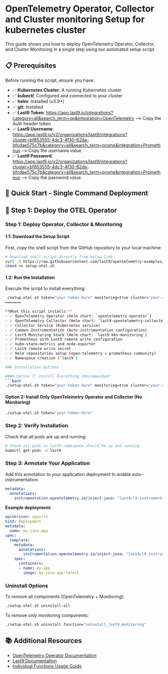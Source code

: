 # OpenTelemetry Operator, Collector and Cluster monitoring Setup for kubernetes cluster

This guide shows you how to deploy OpenTelemetry Operator, Collector, and Cluster Monitoring in a single step using our automated setup script.

## 📋 Prerequisites

Before running the script, ensure you have:


- ✅ **Kubernetes Cluster**: A running Kubernetes cluster
- ✅ **kubectl**: Configured and connected to your cluster
- ✅ **helm**: Installed (v3.9+)
- ✅ **git**: Installed
- ✅ **Last9 Token**: https://app.last9.io/integrations?category=all&search_term=op&integration=OpenTelemetry --> Copy the Auth header token
- ✅ **Last9 Username**: https://app.last9.io/v2/organizations/last9/integrations?cluster=bf853555-4dc3-4f30-82da-bfcdae575c7b&category=all&search_term=prome&integration=Prometheus --> Copy the username value
- ✅ **Last9 Password**: https://app.last9.io/v2/organizations/last9/integrations?cluster=bf853555-4dc3-4f30-82da-bfcdae575c7b&category=all&search_term=prome&integration=Prometheus  --> Copy the password value


## 🚀 Quick Start - Single Command Deployment

## 🔧 Step 1: Deploy the OTEL Operator

### Step 1: Deploy Operator, Collector & Monitoring

#### 1.1: Download the Setup Script

First, copy the shell script from the GitHub repository to your local machine:

```bash
# Download shell script directly from below link
curl -O https://raw.githubusercontent.com/last9/opentelemetry-examples/otel-k8s-monitoring/otel-collector/otel-operator/java/k8s/setup-otel.sh
chmod +x setup-otel.sh
```

#### 1.2: Run the Installation

Execute the script to install everything:


```bash
./setup-otel.sh token="your-token-here" monitoring=true cluster="your-cluster-name" username="your-username" password="your-password"
=======

**What this script installs:**
- ✅ OpenTelemetry Operator (Helm chart: `opentelemetry-operator`)
- ✅ OpenTelemetry Collector (Helm chart: `last9-opentelemetry-collector`)
- ✅ Collector Service (Kubernetes service)
- ✅ Common Instrumentation (Auto-instrumentation configuration)
- ✅ Last9 Monitoring Stack (Helm chart: `last9-k8s-monitoring`)
- ✅ Prometheus with Last9 remote write configuration
- ✅ kube-state-metrics and node-exporter
- ✅ Last9 remote write secret
- ✅ Helm repositories setup (open-telemetry + prometheus-community)
- ✅ Namespace creation (`last9`)

### Installation Options

#### Option 1: Install Everything (Recommended)
```bash
./setup-otel.sh token="your-token-here" monitoring=true cluster="your-cluster-name" username="your-username" password="your-password"
```

#### Option 2: Install Only OpenTelemetry Operator and Collector (No Monitoring)
```bash
./setup-otel.sh token="your-token-here"
```

### Step 2: Verify Installation

Check that all pods are up and running:

```bash
# Check all pods in last9 namespace should be up and running
kubectl get pods -n last9
```

### Step 3: Annotate Your Application

Add this annotation to your application deployment to enable auto-instrumentation:

```yaml
metadata:
  annotations:
    instrumentation.opentelemetry.io/inject-java: "last9/l9-instrumentation"
```

**Example deployment:**
```yaml
apiVersion: apps/v1
kind: Deployment
metadata:
  name: my-java-app
spec:
  template:
    metadata:
      annotations:
        instrumentation.opentelemetry.io/inject-java: "last9/l9-instrumentation"  # ← Enable auto-instrumentation
    spec:
      containers:
      - name: my-app
        image: my-java-app:latest
```


### Uninstall Options

To remove all components (OpenTelemetry + Monitoring):

```bash
./setup-otel.sh uninstall-all
```

To remove only monitoring components:

```bash
./setup-otel.sh uninstall function="uninstall_last9_monitoring"
```

## 📚 Additional Resources

- [OpenTelemetry Operator Documentation](https://opentelemetry.io/docs/kubernetes/operator/)
- [Last9 Documentation](https://docs.last9.io/)
- [Individual Functions Usage Guide](INDIVIDUAL_FUNCTIONS_USAGE.md)

